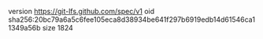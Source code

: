 version https://git-lfs.github.com/spec/v1
oid sha256:20bc79a6a5c6fee105eca8d38934be641f297b6919edb14d61546ca11349a56b
size 1824
